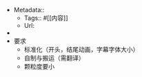 - Metadata::
    - Tags:: #[[内容]]
    - Url:
- 
- 要求
    - 标准化（开头，结尾动画，字幕字体大小）
    - 自制与搬运（需翻译）
    - 颗粒度要小
